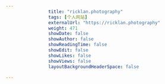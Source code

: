 ---
                title: "ricklan.photography"
                tags: [个人网站]
                externalUrl: "https://ricklan.photography"
                weight: 471
                showDate: false
                showAuthor: false
                showReadingTime: false
                showEdit: false
                showLikes: false
                showViews: false
                layoutBackgroundHeaderSpace: false
                ---

